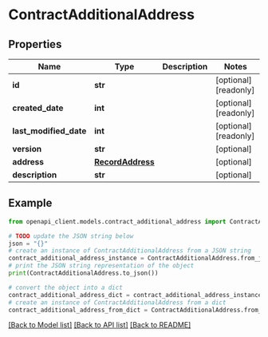 # ContractAdditionalAddress


## Properties

Name | Type | Description | Notes
------------ | ------------- | ------------- | -------------
**id** | **str** |  | [optional] [readonly] 
**created_date** | **int** |  | [optional] [readonly] 
**last_modified_date** | **int** |  | [optional] [readonly] 
**version** | **str** |  | [optional] 
**address** | [**RecordAddress**](RecordAddress.md) |  | [optional] 
**description** | **str** |  | [optional] 

## Example

```python
from openapi_client.models.contract_additional_address import ContractAdditionalAddress

# TODO update the JSON string below
json = "{}"
# create an instance of ContractAdditionalAddress from a JSON string
contract_additional_address_instance = ContractAdditionalAddress.from_json(json)
# print the JSON string representation of the object
print(ContractAdditionalAddress.to_json())

# convert the object into a dict
contract_additional_address_dict = contract_additional_address_instance.to_dict()
# create an instance of ContractAdditionalAddress from a dict
contract_additional_address_from_dict = ContractAdditionalAddress.from_dict(contract_additional_address_dict)
```
[[Back to Model list]](../README.md#documentation-for-models) [[Back to API list]](../README.md#documentation-for-api-endpoints) [[Back to README]](../README.md)


